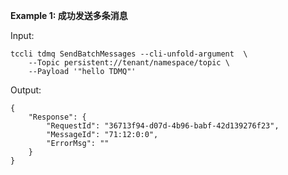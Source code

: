 **Example 1: 成功发送多条消息**



Input: 

```
tccli tdmq SendBatchMessages --cli-unfold-argument  \
    --Topic persistent://tenant/namespace/topic \
    --Payload '"hello TDMQ"'
```

Output: 
```
{
    "Response": {
        "RequestId": "36713f94-d07d-4b96-babf-42d139276f23",
        "MessageId": "71:12:0:0",
        "ErrorMsg": ""
    }
}
```

